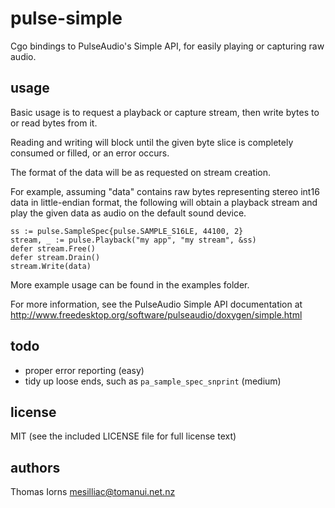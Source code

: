 pulse-simple
============

Cgo bindings to PulseAudio's Simple API,
for easily playing or capturing raw audio.

usage
-----

Basic usage is to request a playback or capture stream,
then write bytes to or read bytes from it.

Reading and writing will block until the given byte slice
is completely consumed or filled, or an error occurs.

The format of the data will be as requested on stream creation.

For example, assuming "data" contains raw bytes representing stereo int16 data
in little-endian format, the following will obtain a playback stream
and play the given data as audio on the default sound device.

    ss := pulse.SampleSpec{pulse.SAMPLE_S16LE, 44100, 2}
    stream, _ := pulse.Playback("my app", "my stream", &ss)
    defer stream.Free()
    defer stream.Drain()
    stream.Write(data)

More example usage can be found in the examples folder.

For more information, see the PulseAudio Simple API documentation at
http://www.freedesktop.org/software/pulseaudio/doxygen/simple.html

todo
----

 * proper error reporting (easy)
 * tidy up loose ends, such as `pa_sample_spec_snprint` (medium)

license
-------

MIT (see the included LICENSE file for full license text)

authors
-------

Thomas Iorns <mesilliac@tomanui.net.nz>

